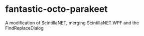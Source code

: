 # fantastic-octo-parakeet
A modification of ScintillaNET, merging ScintillaNET.WPF and the FindReplaceDialog
